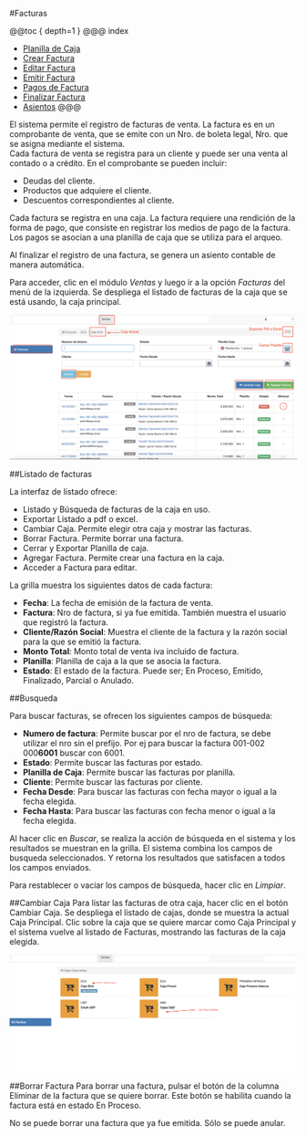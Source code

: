 #Facturas

@@toc { depth=1 }
@@@ index
* [Planilla de Caja](planillas_de_caja.md)
* [Crear Factura](crear_factura.md)
* [Editar Factura](editar_factura.md)
* [Emitir Factura](emitir_factura.md)
* [Pagos de Factura](pagos_de_factura.md)
* [Finalizar Factura](finalizar_factura.md)
* [Asientos](asientos.md)
@@@

El sistema permite el registro de facturas de venta. La factura es en un comprobante de
venta, que se emite con un Nro. de boleta legal, Nro. que se asigna mediante el sistema.  
Cada factura de venta se registra para un cliente y puede ser una venta al contado o a crédito.
En el comprobante se pueden incluir:

- Deudas del cliente.
- Productos que adquiere el cliente.
- Descuentos correspondientes al cliente.

Cada factura se registra en una caja. La factura requiere una rendición de la forma de pago, que consiste en registrar
los medios de pago de la factura. Los pagos se asocian a una planilla de caja que se utiliza para el arqueo.

Al finalizar el registro de una factura, se genera un asiento contable de manera automática.

Para acceder, clic en el módulo *Ventas* y luego ir a la opción *Facturas* del menú de la izquierda.
Se despliega el listado de facturas de la caja que se está usando, la caja principal.

![Listado de Facturas](img/listado_de_facturas.png)

##Listado de facturas

La interfaz de listado ofrece:

- Listado y Búsqueda de facturas de la caja en uso.
- Exportar Listado a pdf o excel.
- Cambiar Caja. Permite elegir otra caja y mostrar las facturas.
- Borrar Factura. Permite borrar una factura.
- Cerrar y Exportar Planilla de caja.
- Agregar Factura. Permite crear una factura en la caja.
- Acceder a Factura para editar.

La grilla muestra los siguientes datos de cada factura:

 - **Fecha**: La fecha de emisión de la factura de venta.
 - **Factura**: Nro de factura, si ya fue emitida. También muestra el usuario que registró la factura.
 - **Cliente/Razón Social**: Muestra el cliente de la factura y la razón social para la que se emitió la factura.
 - **Monto Total**: Monto total de venta iva incluido de factura.
 - **Planilla**: Planilla de caja a la que se asocia la factura.
 - **Estado**: El estado de la factura. Puede ser; En Proceso, Emitido, Finalizado, Parcial o Anulado.

##Busqueda

Para buscar facturas, se ofrecen los siguientes campos de búsqueda:

 - **Numero de factura**: Permite buscar por el nro de factura, se debe utilizar el nro sin el prefijo. Por ej para buscar la
factura 001-002 000**6001** buscar con 6001.
 - **Estado**: Permite buscar las facturas por estado.
 - **Planilla de Caja**: Permite buscar las facturas por planilla.
 - **Cliente**: Permite buscar las facturas por cliente.
 - **Fecha Desde**: Para buscar las facturas con fecha mayor o igual a la fecha elegida.
 - **Fecha Hasta**: Para buscar las facturas con fecha menor o igual a la fecha elegida.

Al hacer clic en *Buscar*, se realiza la acción de búsqueda en el sistema y los resultados se muestran
en la grilla.
El sistema combina los campos de  busqueda seleccionados. Y retorna los resultados
que satisfacen a todos los campos enviados.

Para restablecer o vaciar los campos de búsqueda, hacer clic en *Limpiar*.

##Cambiar Caja
Para listar las facturas de otra caja, hacer clic en el botón Cambiar Caja.
Se despliega el listado de cajas, donde se muestra la actual Caja Principal. Clic sobre
la caja que se quiere marcar como Caja Principal y el sistema vuelve al listado de Facturas, mostrando
las facturas de la caja elegida.

![Cambiar Caja](img/cambiar_caja.png)

##Borrar Factura
Para borrar una factura, pulsar el botón de la columna Eliminar de la factura que se quiere borrar.
Este botón se habilita cuando la factura está en estado En Proceso.

No se puede borrar una factura que ya fue emitida. Sólo se puede anular.






